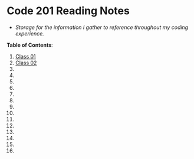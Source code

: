# Code 201 Reading Notes
- *Storage for the information I gather to reference throughout my coding experience.*  


**Table of Contents**:
1. [Class 01](../reading-notes/class-01)
1. [Class 02](../reading-notes/class-02)
1. 
1. 
1. 
1. 
1. 
1. 
1. 
1. 
1. 
1. 
1. 
1. 
1. 
1. 